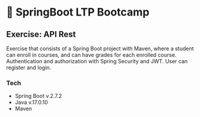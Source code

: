 # :notebook: SpringBoot LTP Bootcamp

## Exercise: API Rest 
Exercise that consists of a Spring Boot project with Maven, where a student can enroll in courses, and can have grades for each enrolled course.
Authentication and authorization with Spring Security and JWT. User can register and login.

### Tech
- Spring Boot v.2.7.2
- Java v.17.0.10
- Maven
